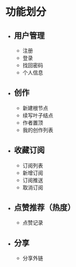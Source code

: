 # 功能划分

+ ## 用户管理
    + 注册
    + 登录
    + 找回密码
    + 个人信息
+ ## 创作
    + 新建根节点
    + 续写叶子结点
    + 作者置顶
    + 我的创作列表
+ ## 收藏订阅
    + 订阅列表
    + 新增订阅
    + 订阅推送
    + 取消订阅
+ ## 点赞推荐（热度）
    + 点赞记录
+ ## 分享
    + 分享外链
